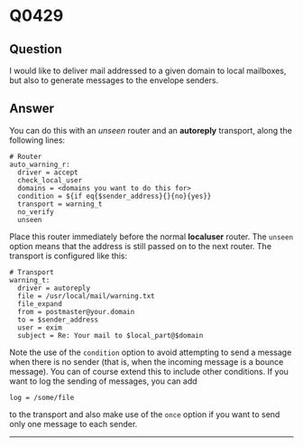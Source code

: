 Q0429
=====

Question
--------

I would like to deliver mail addressed to a given domain to local
mailboxes, but also to generate messages to the envelope senders.

Answer
------

You can do this with an _unseen_ router and an **autoreply** transport, along the following lines:

    # Router
    auto_warning_r:
      driver = accept
      check_local_user
      domains = <domains you want to do this for>
      condition = ${if eq{$sender_address}{}{no}{yes}}
      transport = warning_t
      no_verify
      unseen

Place this router immediately before the normal **localuser** router.
The `unseen` option means that the address is still passed on to the
next router. The transport is configured like this:

    # Transport
    warning_t:
      driver = autoreply
      file = /usr/local/mail/warning.txt
      file_expand
      from = postmaster@your.domain
      to = $sender_address
      user = exim
      subject = Re: Your mail to $local_part@$domain

Note the use of the `condition` option to avoid attempting to send a
message when there is no sender (that is, when the incoming message is a
bounce message). You can of course extend this to include other
conditions. If you want to log the sending of messages, you can add

    log = /some/file

to the transport and also make use of the `once` option if you want to
send only one message to each sender.

* * * * *
